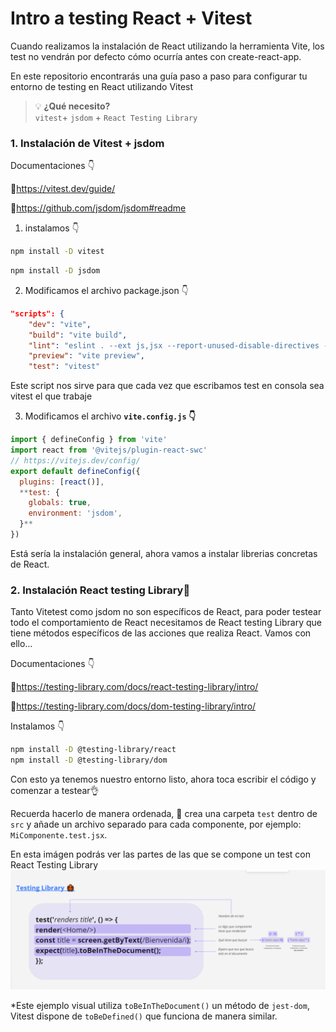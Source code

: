 # Intro a testing React + Vitest

Cuando realizamos la instalación de React utilizando la herramienta Vite, los test no vendrán por defecto cómo ocurría antes con create-react-app. 

En este repositorio encontrarás una guía paso a paso para configurar tu entorno de testing en React utilizando Vitest

> 💡 **¿Qué necesito?**  
> `vitest`+ `jsdom` + `React Testing Library`


### **1. Instalación de Vitest + jsdom**

Documentaciones 👇

📖https://vitest.dev/guide/

📖https://github.com/jsdom/jsdom#readme

1. instalamos 👇

```bash
npm install -D vitest
```

```bash
npm install -D jsdom
```


2. Modificamos el archivo package.json 👇 
```json
"scripts": {
    "dev": "vite",
    "build": "vite build",
    "lint": "eslint . --ext js,jsx --report-unused-disable-directives --max-warnings 0",
    "preview": "vite preview",
    "test": "vitest"
``` 
Este script nos sirve para que cada vez que escribamos test en consola sea vitest el que trabaje

3. Modificamos el archivo **`vite.config.js` 👇**

```jsx
import { defineConfig } from 'vite'
import react from '@vitejs/plugin-react-swc'
// https://vitejs.dev/config/
export default defineConfig({
  plugins: [react()],
  **test: {
    globals: true, 
    environment: 'jsdom',
  }**
})
```


Está sería la instalación general, ahora vamos a instalar librerias concretas de React.


### **2. Instalación React testing Library🐙**

Tanto Vitetest como jsdom no son específicos de React, para poder testear todo el comportamiento de React necesitamos de React testing Library que tiene métodos específicos de las acciones que realiza React. Vamos con ello…

Documentaciones 👇

📖https://testing-library.com/docs/react-testing-library/intro/

📖https://testing-library.com/docs/dom-testing-library/intro/

Instalamos 👇

```bash
npm install -D @testing-library/react
npm install -D @testing-library/dom
```
Con esto ya tenemos nuestro entorno listo, ahora toca escribir el código y comenzar a testear👌

Recuerda hacerlo de manera ordenada, 📁 crea una carpeta `test` dentro de `src` y añade un archivo separado para cada componente, por ejemplo: `MiComponente.test.jsx`.


En esta imágen podrás ver las partes de las que se compone un test con React Testing Library 
![estructura de un rest](./src/assets/test_structure.png)

*Este ejemplo visual utiliza `toBeInTheDocument()` un método de 
`jest-dom`, Vitest dispone de `toBeDefined()` que funciona de manera similar.